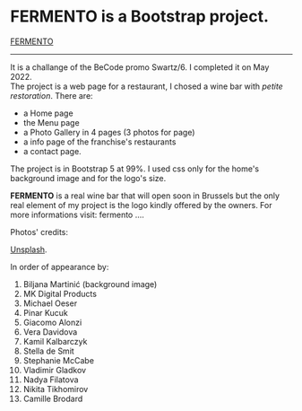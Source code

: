 # FERMENTO is a Bootstrap project.

[FERMENTO](https://ariannatelesca.github.io/Restaurant/)

---

It is a challange of the BeCode promo Swartz/6. I completed it on May 2022.  
The project is a web page for a restaurant, I chosed a wine bar with *petite restoration*.
There are: 
- a Home page
- the Menu page
- a Photo Gallery in 4 pages (3 photos for page)
- a info page of the franchise's restaurants
- a contact page.


The project is in Bootstrap 5 at 99%. I used css only for the home's background image and for the logo's size.



**FERMENTO** is a real wine bar that will open soon in Brussels but the only real element of my project is the logo kindly offered by the owners. For more informations visit:  fermento ....


Photos' credits:  

[Unsplash](https://unsplash.com/s/photos/wine-glass?utm_source=unsplash&utm_medium=referral&utm_content=creditCopyText).  

In order of appearance by:

1. Biljana Martinić (background image)
2. MK Digital Products 
3. Michael Oeser  
4. Pinar Kucuk
5. Giacomo Alonzi
6. Vera Davidova
7. Kamil Kalbarczyk
8. Stella de Smit
9. Stephanie McCabe
10. Vladimir Gladkov
11. Nadya Filatova
12. Nikita Tikhomirov
13. Camille Brodard


 
   
      
 
    

  
  